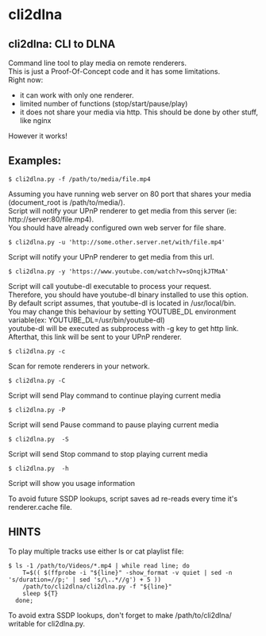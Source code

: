 cli2dlna
========

cli2dlna: CLI to DLNA
---------------------

Command line tool to play media on remote renderers.  
This is just a Proof-Of-Concept code and it has some limitations.  
Right now:
- it can work with only one renderer.
- limited number of functions (stop/start/pause/play)
- it does not share your media via http.
  This should be done by other stuff, like nginx

However it works!

Examples:
---------
    $ cli2dlna.py -f /path/to/media/file.mp4
Assuming you have running web server on 80 port that shares your media (document_root is /path/to/media/).  
Script will notify your UPnP renderer to get media from this server (ie: http://server:80/file.mp4).  
You should have already configured own web server for file share.  

    $ cli2dlna.py -u 'http://some.other.server.net/with/file.mp4'
Script will notify your UPnP renderer to get media from this url.  

    $ cli2dlna.py -y 'https://www.youtube.com/watch?v=sOnqjkJTMaA'
Script will call youtube-dl executable to process your request.  
Therefore, you should have youtube-dl binary installed to use this option.  
By default script assumes, that youtube-dl is located in /usr/local/bin.  
You may change this behaviour by setting YOUTUBE_DL environment variable(ex: YOUTUBE_DL=/usr/bin/youtube-dl)  
youtube-dl will be executed as subprocess with -g key to get http link.  
Afterthat, this link will be sent to your UPnP renderer.  

    $ cli2dlna.py -c
Scan for remote renderers in your network.  

    $ cli2dlna.py -C
Script will send Play command to continue playing current media  

    $ cli2dlna.py -P
Script will send Pause command to pause playing current media  

    $ cli2dlna.py  -S
Script will send Stop command to stop playing current media  

    $ cli2dlna.py  -h
Script will show you usage information  

To avoid future SSDP lookups, script saves ad re-reads every time it's renderer.cache file.

HINTS
-----
To play multiple tracks use either ls or cat playlist file:  
```
$ ls -1 /path/to/Videos/*.mp4 | while read line; do
    T=$(( $(ffprobe -i "${line}" -show_format -v quiet | sed -n 's/duration=//p;' | sed 's/\..*//g') + 5 ))
    /path/to/cli2dlna/cli2dlna.py -f "${line}"
    sleep ${T}
  done;
```
To avoid extra SSDP lookups, don't forget to make /path/to/cli2dlna/ writable for cli2dlna.py.  
